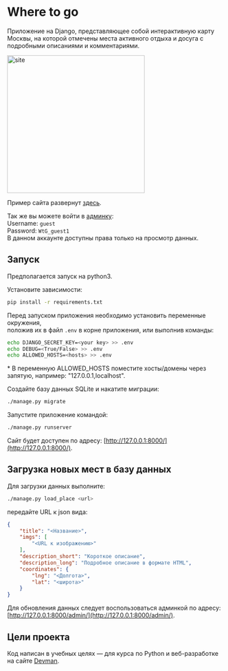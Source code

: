 # Where to go

Приложение на Django, представляющее собой интерактивную карту Москвы,
на которой отмечены места активного отдыха и досуга с подробными описаниями и комментариями.

<img src="github_img.png" alt="site" style="height: 320px;" />

Пример сайта развернут [здесь](http://daniilit.pythonanywhere.com/).

Так же вы можете войти в [админку](http://daniilit.pythonanywhere.com/admin/):\
Username: `guest`\
Password: `WtG_guest1`\
В данном аккаунте доступны права только на просмотр данных.


## Запуск

Предполагается запуск на python3.

Установите зависимости:

```sh
pip install -r requirements.txt
```

Перед запуском приложения необходимо установить переменные окружения,\
положив их в файл `.env` в корне приложения, или выполнив команды:

```sh
echo DJANGO_SECRET_KEY=<your key> >> .env
echo DEBUG=<True/False> >> .env
echo ALLOWED_HOSTS=<hosts> >> .env
```

\* В переменную ALLOWED_HOSTS поместите хосты/домены через запятую, например: "127.0.0.1,localhost".

Создайте базу данных SQLite и накатите миграции:

```sh
./manage.py migrate
```

Запустите приложение командой:

```sh
./manage.py runserver
```

Сайт будет доступен по адресу: [http://127.0.0.1:8000/](http://127.0.0.1:8000/).


## Загрузка новых мест в базу данных

Для загрузки данных выполните:

```sh
./manage.py load_place <url>
```

передайте URL к json вида:

```json
{
    "title": "<Название>",
    "imgs": [
        "<URL к изображению>"
    ],
    "description_short": "Короткое описание",
    "description_long": "Подробное описание в формате HTML",
    "coordinates": {
        "lng": "<Долгота>",
        "lat": "<широта>"
    }
}
```

Для обновления данных следует воспользоваться админкой по адресу: [http://127.0.0.1:8000/admin/](http://127.0.0.1:8000/admin/).


## Цели проекта

Код написан в учебных целях — для курса по Python и веб-разработке на сайте [Devman](https://dvmn.org).

